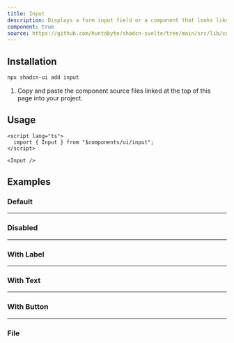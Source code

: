 ```yaml
---
title: Input
description: Displays a form input field or a component that looks like an input field.
component: true
source: https://github.com/huntabyte/shadcn-svelte/tree/main/src/lib/components/ui/input
---
```


<script>
  import { InputDemo, InputDemoDisabled, InputDemoLabel, InputDemoText, InputDemoFile, InputDemoButton, ComponentExample, ManualInstall } from '$lib/components/docs';
</script>

<ComponentExample src="src/lib/components/docs/examples/input/InputDemo.svelte" >

<div slot="example" style="max-width: 24rem; width: 100%;">
<InputDemo />
</div>

</ComponentExample>

## Installation

```bash
npx shadcn-ui add input
```

<ManualInstall>

1. Copy and paste the component source files linked at the top of this page into your project.

</ManualInstall>

## Usage

```svelte
<script lang="ts">
  import { Input } from "$components/ui/input";
</script>
```

```svelte
<Input />
```

## Examples

### Default

<ComponentExample src="src/lib/components/docs/examples/input/InputDemo.svelte">

<div slot="example" style="max-width: 24rem; width: 100%;">
<InputDemo />
</div>

</ComponentExample>

---

### Disabled

<ComponentExample src="src/lib/components/docs/examples/input/InputDemoDisabled.svelte">

<div slot="example" style="max-width: 24rem; width: 100%;">
<InputDemoDisabled />
</div>

</ComponentExample>

---

### With Label

<ComponentExample src="src/lib/components/docs/examples/input/InputDemoLabel.svelte">

<div slot="example" style="max-width: 24rem; width: 100%;">
<InputDemoLabel />
</div>

</ComponentExample>

---

### With Text

<ComponentExample src="src/lib/components/docs/examples/input/InputDemoText.svelte">

<div slot="example" style="max-width: 24rem; width: 100%;">
<InputDemoText />
</div>

</ComponentExample>

---

### With Button

<ComponentExample src="src/lib/components/docs/examples/input/InputDemoButton.svelte">

<div slot="example" style="max-width: 24rem; width: 100%;">
<InputDemoButton />
</div>

</ComponentExample>

---

### File

<ComponentExample src="src/lib/components/docs/examples/input/InputDemoFile.svelte">

<div slot="example" style="max-width: 24rem; width: 100%;">
<InputDemoFile />
</div>

</ComponentExample>

